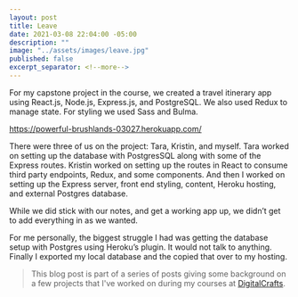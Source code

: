 ```yaml
---
layout: post
title: Leave 
date: 2021-03-08 22:04:00 -05:00
description: ""
image: "../assets/images/leave.jpg"
published: false
excerpt_separator: <!--more-->
---
```


For my capstone project in the course, we created a travel itinerary app using React.js, Node.js, Express.js, and PostgreSQL. We also used Redux to manage state. For styling we used Sass and Bulma. <!--more-->

https://powerful-brushlands-03027.herokuapp.com/

There were three of us on the project: Tara, Kristin, and myself. Tara worked on setting up the database with PostgresSQL along with some of the Express routes. Kristin worked on setting up the routes in React to consume third party endpoints, Redux, and some components. And then I worked on setting up the Express server, front end styling, content, Heroku hosting, and external Postgres database. 

While we did stick with our notes, and get a working app up, we didn’t get to add everything in as we wanted. 

For me personally, the biggest struggle I had was getting the database setup with Postgres using Heroku’s plugin. It would not talk to anything. Finally I exported my local database and the copied that over to my hosting. 

> This blog post is part of a series of posts giving some background on a few projects that I've worked on during my courses at [DigitalCrafts](https://www.digitalcrafts.com/).